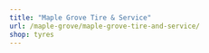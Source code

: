 ```yaml
---
title: "Maple Grove Tire & Service"
url: /maple-grove/maple-grove-tire-and-service/
shop: tyres
---
```

